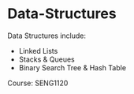 # Data-Structures
Data Structures include:
  - Linked Lists
  - Stacks & Queues
  - Binary Search Tree & Hash Table

Course: SENG1120
